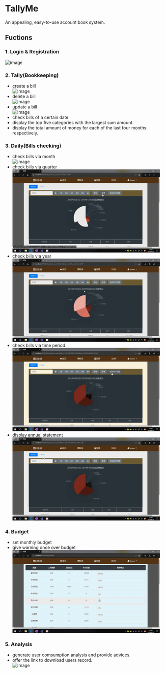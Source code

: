 # TallyMe
 An appealing, easy-to-use account book system.
## Fuctions
### 1. Login & Registration  
   ![image](https://github.com/Tyrannus-Moore/TallyMe/blob/master/Images/Login.gif)  

### 2. Tally(Bookkeeping)
   * create a bill  
   ![image](https://github.com/Tyrannus-Moore/TallyMe/blob/master/Images/Tally-Create.gif)  
   * delete a bill  
   ![image](https://github.com/Tyrannus-Moore/TallyMe/blob/master/Images/Tally-Delete.gif)  
   * update a bill  
   ![image](https://github.com/Tyrannus-Moore/TallyMe/blob/master/Images/Tally-Update.gif)  
   * check bills of a certain date.  
   * display the top five categories with the largest sum amount.  
   * display the total amount of money for each of the last four months respectively.  

### 3. Daily(Bills checking)  
  * check bills via month  
  ![image](https://github.com/Tyrannus-Moore/TallyMe/blob/master/Images/Daily-Month.gif)   
  * check bills via quarter   
  ![image](https://github.com/Tyrannus-Moore/TallyMe/blob/master/Images/Daily-Season.gif)  
  * check bills via year  
  ![image](https://github.com/Tyrannus-Moore/TallyMe/blob/master/Images/Daily-Year.gif)   
  * check bills via time period  
  ![image](https://github.com/Tyrannus-Moore/TallyMe/blob/master/Images/Daily-Period.gif)   
  * display annual statement  
  ![image](https://github.com/Tyrannus-Moore/TallyMe/blob/master/Images/Daily-Anual-Report.gif)  
  
### 4. Budget  
  * set monthly budget  
  * give warning once over budget  
  ![image](https://github.com/Tyrannus-Moore/TallyMe/blob/master/Images/Budget.gif) 
  
### 5. Analysis  
  * generate user comsumption analysis and provide  advices.  
  * offer the link to download users record.  
  ![image](https://github.com/Tyrannus-Moore/TallyMe/blob/master/Images/Analysis.gif)   

